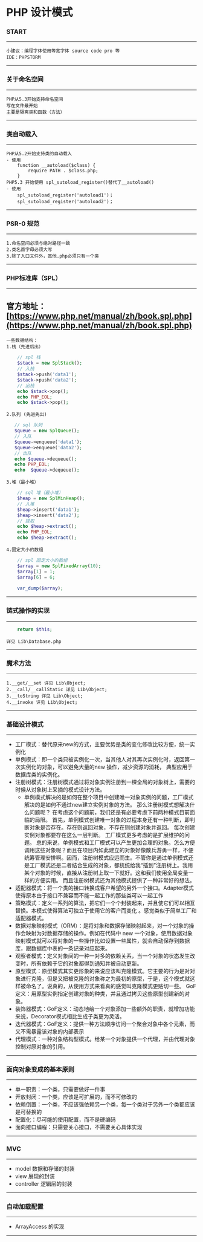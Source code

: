 # PHP 设计模式

### START

---
    小建议：编程字体使用等宽字体 source code pro 等
    IDE：PHPSTORM
---

### 关于命名空间

---
    PHP从5.3开始支持命名空间
    写在文件最开始
    主要是隔离类和函数（方法）
---

### 类自动载入

---
    PHP从5.2开始支持类的自动载入
    - 使用
        function __autoload($class) {
            require PATH . $class.php;
        }
    PHP5.3 开始使用 spl_sutoload_register()替代了__autoload()
    - 使用
        spl_sutoload_register('autoload1')；
        spl_sutoload_register('autoload2')；      
---

### PSR-0 规范

---
    1.命名空间必须与绝对路径一致
    2.类名首字母必须大写
    3.除了入口文件外，其他.php必须只有一个类
---

### PHP标准库（SPL）

---
   官方地址：[https://www.php.net/manual/zh/book.spl.php](https://www.php.net/manual/zh/book.spl.php)
---
    一些数据结构：
    1.栈（先进后出）
```php
    // spl 栈
    $stack = new SplStack();
    // 入栈
    $stack->push('data1');
    $stack->push('data2');
    // 出栈
    echo $stack->pop();
    echo PHP_EOL;
    echo $stack->pop();
```
    2.队列 (先进先出)
 ```php
    // sql 队列
    $queue = new SplQueue();
    // 入队
    $queue->enqueue('data1');
    $queue->enqueue('data2');
    // 出队
    echo $queue->dequeue();
    echo PHP_EOL;
    echo  $queue->dequeue();
```
    3.堆（最小堆）
```php
    // sql 堆（最小堆）
    $heap = new SplMinHeap();
    // 入堆
    $heap->insert('data1');
    $heap->insert('data2');
    // 提取
    echo $heap->extract();
    echo PHP_EOL;
    echo $heap->extract();
```
    4.固定大小的数组
```php
    // spl 固定大小的数组
    $array = new SplFixedArray(10);
    $array[1] = 1;
    $array[6] = 6;
    
    var_dump($array);
```
---

### 链式操作的实现

---
```php
    return $this;
```
    详见 Lib\Database.php
---

### 魔术方法

---
    1.__get/__set 详见 Lib\Object;
    2.__call/__callStatic 详见 Lib\Object;
    3.__toString 详见 Lib\Object;
    4.__invoke 详见 Lib\Object;
---

### 基础设计模式

---
- 工厂模式：替代原来new的方式，主要优势是类的变化修改比较方便，统一实例化
- 单例模式：即一个类只被实例化一次，当其他人对其再次实例化时，返回第一次实例化的对象，可以避免大量的new 操作，减少资源的消耗，
典型应用于数据库类的实例化。
- 注册树模式：注册树模式通过将对象实例注册到一棵全局的对象树上，需要的时候从对象树上采摘的模式设计方法。
    * 单例模式解决的是如何在整个项目中创建唯一对象实例的问题，工厂模式解决的是如何不通过new建立实例对象的方法。 那么注册树模式想解决什么问题呢？ 在考虑这个问题前，我们还是有必要考虑下前两种模式目前面临的局限。  首先，单例模式创建唯一对象的过程本身还有一种判断，即判断对象是否存在。存在则返回对象，不存在则创建对象并返回。 每次创建实例对象都要存在这么一层判断。 工厂模式更多考虑的是扩展维护的问题。 总的来说，单例模式和工厂模式可以产生更加合理的对象。怎么方便调用这些对象呢？而且在项目内如此建立的对象好像散兵游勇一样，不便统筹管理安排啊。因而，注册树模式应运而生。不管你是通过单例模式还是工厂模式还是二者结合生成的对象，都统统给我“插到”注册树上。我用某个对象的时候，直接从注册树上取一下就好。这和我们使用全局变量一样的方便实用。 而且注册树模式还为其他模式提供了一种非常好的想法。
- 适配器模式：将一个类的接口转换成客户希望的另外一个接口。Adapter模式使得原本由于接口不兼容而不能一起工作的那些类可以一起工作
- 策略模式：定义一系列的算法，把它们一个个封装起来，并且使它们可以相互替换。本模式使得算法可独立于使用它的客户而变化 。感觉类似于简单工厂和适配器模式。
- 数据对象映射模式（ORM）：是将对象和数据存储映射起来，对一个对象的操作会映射为对数据存储的操作。例如在代码中 new 一个对象，使用数据对象映射模式就可以将对象的一些操作比如设置一些属性，就会自动保存到数据库，跟数据库中表的一条记录对应起来。
- 观察者模式：定义对象间的一种一对多的依赖关系，当一个对象的状态发生改变时，所有依赖于它的对象都得到通知并被自动更新。
- 原型模式：原型模式其实更形象的来说应该叫克隆模式。它主要的行为是对对象进行克隆，但是又把被克隆的对象称之为最初的原型，于是，这个模式就这样被命名了。说真的，从使用方式来看真的感觉叫克隆模式更贴切一些。
GoF定义：用原型实例指定创建对象的种类，并且通过拷贝这些原型创建新的对象。
- 装饰器模式：GoF定义：动态地给一个对象添加一些额外的职责，就增加功能来说，Decorator模式相比生成子类更为灵活。
- 迭代器模式：GoF定义：提供一种方法顺序访问一个聚合对象中各个元素，而又不需暴露该对象的内部表示
- 代理模式：一种对象结构型模式。给某一个对象提供一个代理，并由代理对象控制对原对象的引用。
---

### 面向对象变成的基本原则

---
- 单一职责：一个类，只需要做好一件事
- 开放封闭：一个类，应该是可扩展的，而不可修改的
- 依赖倒置：一个类，不应该强依赖另一个类，每一个类对于另外一个类都应该是可替换的
- 配置化：尽可能的使用配置，而不是硬编码
- 面向接口编程：只需要关心接口，不需要关心具体实现
---

### MVC

---
- model 数据和存储的封装
- view 展现的封装
- controller 逻辑层的封装
---

### 自动加载配置

---
- ArrayAccess 的实现
---


